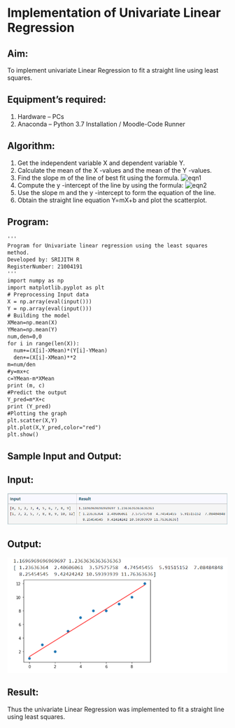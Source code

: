 # Implementation of Univariate Linear Regression
## Aim:
To implement univariate Linear Regression to fit a straight line using least squares.
## Equipment’s required:
1.	Hardware – PCs
2.	Anaconda – Python 3.7 Installation / Moodle-Code Runner
## Algorithm:
1.	Get the independent variable X and dependent variable Y.
2.	Calculate the mean of the X -values and the mean of the Y -values.
3.	Find the slope m of the line of best fit using the formula.
 ![eqn1](./eq1.jpg)
4.	Compute the y -intercept of the line by using the formula:
![eqn2](./eq2.jpg)  
5.	Use the slope m and the y -intercept to form the equation of the line.
6.	Obtain the straight line equation Y=mX+b and plot the scatterplot.
## Program:
```
''' 
Program for Univariate linear regression using the least squares method.
Developed by: SRIJITH R
RegisterNumber: 21004191
'''
import numpy as np
import matplotlib.pyplot as plt
# Preprocessing Input data
X = np.array(eval(input()))
Y = np.array(eval(input()))
# Building the model
XMean=np.mean(X)
YMean=np.mean(Y)
num,den=0,0
for i in range(len(X)):
  num+=(X[i]-XMean)*(Y[i]-YMean)
  den+=(X[i]-XMean)**2
m=num/den
#y=mx+c
c=YMean-m*XMean
print (m, c)
#Predict the output
Y_pred=m*X+c
print (Y_pred)
#Plotting the graph
plt.scatter(X,Y)
plt.plot(X,Y_pred,color="red")
plt.show()
```
## Sample Input and Output:
## Input:
![inp](input.png)
## Output:
![oup](output.png)
## Result:
Thus the univariate Linear Regression was implemented to fit a straight line using least squares.
